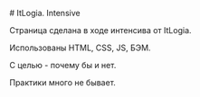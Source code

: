 <p># ItLogia. Intensive</p>
<p>Страница сделана в ходе интенсива от ItLogia.</p>
<p>Использованы HTML, CSS, JS, БЭМ.</p>
<p>С целью - почему бы и нет. </p>
<p>Практики много не бывает.</p>
